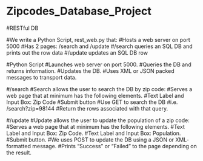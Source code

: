 # Zipcodes_Database_Project

#RESTful DB

#We write a Python Script, rest_web.py that:
#Hosts a web server on port 5000
#Has 2 pages: /search and /update
#/search queries an SQL DB and prints out the row data
#/update updates an SQL DB row

#Python Script
#Launches web server on port 5000.
#Queries the DB and returns information.
#Updates the DB.
#Uses XML or JSON packed messages to transport data.

#/search
#Search allows the user to search the DB by zip code:
#Serves a web page that at minimum has the following elements.
#Text Label and Input Box: Zip Code
#Submit button
#Use GET to search the DB
#i.e. /search?zip=98144
#Return the rows associated with that query.

#/update
#Update allows the user to update the population of a zip code:
#Serves a web page that at minimum has the following elements.
#Text Label and Input Box: Zip Code.
#Text Label and Input Box: Population.
#Submit button.
#We uses POST to update the DB using a JSON or XML- formatted message.
#Prints “Success” or “Failed” to the page depending on the result.

